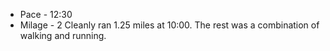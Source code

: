 - Pace - 12:30
- Milage - 2
Cleanly ran 1.25 miles at 10:00. The rest was a combination of walking and running.